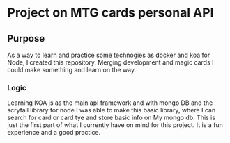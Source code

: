 # Project on MTG cards personal API
## Purpose 
As a way to learn and practice some technogies as docker and koa for Node, I created this repository. Merging development and magic cards I could make something and learn on the way.

### Logic
Learning KOA js as the main api framework and with mongo DB and the scryfall library for node I was able to make this basic library, where I can search for card or card tye and store basic info on My mongo db. This is just the first part of what I currently have on mind for this project.
It is a fun experience and a good practice. 
